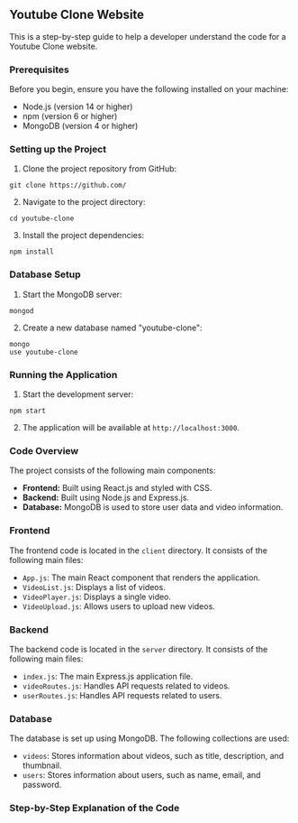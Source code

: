  ## Youtube Clone Website

This is a step-by-step guide to help a developer understand the code for a Youtube Clone website.

### Prerequisites

Before you begin, ensure you have the following installed on your machine:

- Node.js (version 14 or higher)
- npm (version 6 or higher)
- MongoDB (version 4 or higher)

### Setting up the Project

1. Clone the project repository from GitHub:

```
git clone https://github.com/
```

2. Navigate to the project directory:

```
cd youtube-clone
```

3. Install the project dependencies:

```
npm install
```

### Database Setup

1. Start the MongoDB server:

```
mongod
```

2. Create a new database named "youtube-clone":

```
mongo
use youtube-clone
```

### Running the Application

1. Start the development server:

```
npm start
```

2. The application will be available at `http://localhost:3000`.

### Code Overview

The project consists of the following main components:

- **Frontend:** Built using React.js and styled with CSS.
- **Backend:** Built using Node.js and Express.js.
- **Database:** MongoDB is used to store user data and video information.

### Frontend

The frontend code is located in the `client` directory. It consists of the following main files:

- `App.js`: The main React component that renders the application.
- `VideoList.js`: Displays a list of videos.
- `VideoPlayer.js`: Displays a single video.
- `VideoUpload.js`: Allows users to upload new videos.

### Backend

The backend code is located in the `server` directory. It consists of the following main files:

- `index.js`: The main Express.js application file.
- `videoRoutes.js`: Handles API requests related to videos.
- `userRoutes.js`: Handles API requests related to users.

### Database

The database is set up using MongoDB. The following collections are used:

- `videos`: Stores information about videos, such as title, description, and thumbnail.
- `users`: Stores information about users, such as name, email, and password.

### Step-by-Step Explanation of the Code

####

